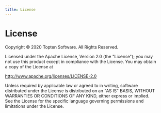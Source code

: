 ```yaml
---
title: License
---
```


# License

Copyright © 2020 Topten Software. All Rights Reserved.

Licensed under the Apache License, Version 2.0 (the "License"); you may not use this 
product except in compliance with the License. You may obtain a copy of the License at

<http://www.apache.org/licenses/LICENSE-2.0>

Unless required by applicable law or agreed to in writing, software distributed under 
the License is distributed on an "AS IS" BASIS, WITHOUT WARRANTIES OR CONDITIONS OF ANY
KIND, either express or implied. See the License for the specific language governing 
permissions and limitations under the License.